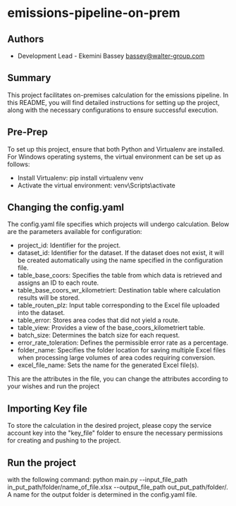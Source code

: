 # emissions-pipeline-on-prem

## Authors

- Development Lead - Ekemini Bassey bassey@walter-group.com


## Summary

This project facilitates on-premises calculation for the emissions pipeline. In this README, 
you will find detailed instructions for setting up the project, along with the necessary configurations to ensure successful execution.


## Pre-Prep 

To set up this project, ensure that both Python and Virtualenv are installed. For Windows operating systems, the virtual environment can be set up as follows:

- Install Virtualenv: pip install virtualenv venv
- Activate the virtual environment: venv\Scripts\activate

## Changing the config.yaml

The config.yaml file specifies which projects will undergo calculation. Below are the parameters available for configuration:
- project_id: Identifier for the project.
- dataset_id: Identifier for the dataset. If the dataset does not exist, it will be created automatically using the name specified in the configuration file.
- table_base_coors: Specifies the table from which data is retrieved and assigns an ID to each route.
- table_base_coors_wr_kilometriert: Destination table where calculation results will be stored.
- table_routen_plz: Input table corresponding to the Excel file uploaded into the dataset.
- table_error: Stores area codes that did not yield a route.
- table_view: Provides a view of the base_coors_kilometriert table.
- batch_size: Determines the batch size for each request.
- error_rate_toleration: Defines the permissible error rate as a percentage.
- folder_name: Specifies the folder location for saving multiple Excel files when processing large volumes of area codes requiring conversion.
- excel_file_name: Sets the name for the generated Excel file(s).

This are the attributes in the file, you can change the attributes according to your wishes and run the project

## Importing Key file

To store the calculation in the desired project, please copy the service account key into the "key_file" folder to ensure the necessary permissions for creating and pushing to the project.

## Run the project

with the following command: python main.py --input_file_path in_put_path/folder/name_of_file.xlsx  --output_file_path out_put_path/folder/. A name for the output folder is determined 
in the config.yaml file.